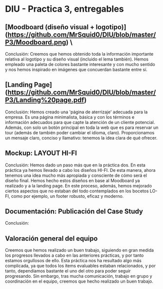 # DIU - Practica 3, entregables

## [Moodboard (diseño visual + logotipo)] (https://github.com/MrSquid0/DIU/blob/master/P3/Moodboard.png) \
Conclusión: Creemos que hemos obtenido toda la información importante relativa
al logotipo y su diseño visual (incluido el lema también). Hemos empleado una 
paleta de colores bastante interesante y con mucho sentido y nos hemos inspirado 
en imágenes que concuerdan bastante entre sí.

## [Landing Page] (https://github.com/MrSquid0/DIU/blob/master/P3/Landing%20page.pdf)
Conclusión: Hemos creado una 'página de aterrizaje' adecuada para la empresa. Es una 
página minimalista, básica y con los términos e información adecuados para que capte 
la atención de un cliente potencial. Además, con solo un botón principal en toda la web 
que es para reservar un tour (además de también poder cambiar el idioma, claro).
Proporcionamos un mensaje claro, conciso y llamativo: tenemos la idea clara de qué ofrecer.


## Mockup: LAYOUT HI-FI
Conclusión: Hemos dado un paso más que en la práctica dos. En esta práctica ya hemos 
llevado a cabo los diseños HI-FI. De esta manera, ahora tenemos una idea mucho más 
apropiada y consciente de cómo será el diseño final. Hemos hecho estos diseños en base 
al Moodboard ya realizado y a la landing page. En este proceso, además, hemos mejorado 
ciertos aspectos que no estaban del todo contemplados en los bocetos LO-FI, como por 
ejemplo, un footer robusto, eficaz y moderno.


## Documentación: Publicación del Case Study
Conclusión:


## Valoración general del equipo
Creemos que hemos realizado un buen trabajo, siguiendo en gran medida los progresos llevados 
a cabo en las anteriores prácticas, y por tanto estamos orgullosos de ello. Esta práctica nos 
ha resultado algo más complicada, ya que todos los items evaluables estaban relacionados, y por 
tanto, dependíamos bastante el uno del otro para poder seguir progresando. Sin embargo, tras mucha 
comunicación, trabajo en grupo y coordinación en el equipo, creemos que hecho realizado un buen 
trabajo.
 
